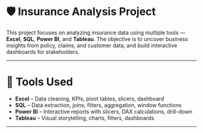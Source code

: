# 🛡️ Insurance Analysis Project

This project focuses on analyzing insurance data using multiple tools — **Excel**, **SQL**, **Power BI**, and **Tableau**. 
The objective is to uncover business insights from policy, claims, and customer data, and build interactive dashboards for stakeholders.

---

# 🔧 Tools Used

- **Excel** – Data cleaning, KPIs, pivot tables, slicers, dashboard
- **SQL** – Data extraction, joins, filters, aggregation, window functions
- **Power BI** – Interactive reports with slicers, DAX calculations, drill-down
- **Tableau** – Visual storytelling, charts, filters, dashboards

---



